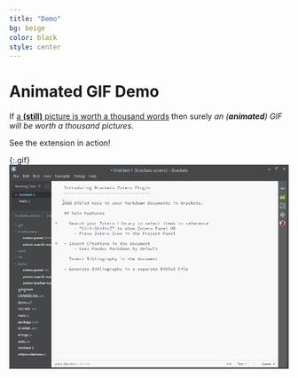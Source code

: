 ```yaml
---
title: "Demo"
bg: beige
color: black
style: center
---
```


# Animated GIF Demo

If [a **(still)** picture is worth a thousand words][1] then surely *an (**animated**) GIF will be worth a thousand pictures*.

See the extension in action!

{:.gif}
![Brackets Zotero Plugin Animated GIF Demo][2]



[1]: http://en.wikipedia.org/wiki/A_picture_is_worth_a_thousand_words
[2]: img/demo.gif